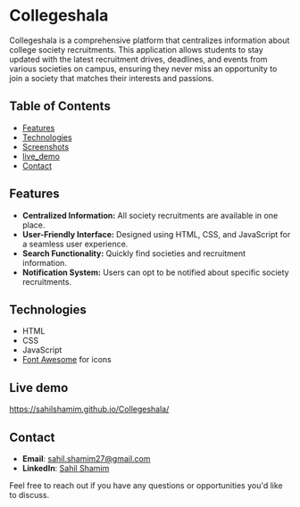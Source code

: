 # Collegeshala

Collegeshala is a comprehensive platform that centralizes information about college society recruitments. This application allows students to stay updated with the latest recruitment drives, deadlines, and events from various societies on campus, ensuring they never miss an opportunity to join a society that matches their interests and passions.

## Table of Contents
- [Features](#features)
- [Technologies](#technologies)
- [Screenshots](#screenshots)
- [live_demo](#live_demo)
- [Contact](#Contact)


## Features
- **Centralized Information:** All society recruitments are available in one place.
- **User-Friendly Interface:** Designed using HTML, CSS, and JavaScript for a seamless user experience.
- **Search Functionality:** Quickly find societies and recruitment information.
- **Notification System:** Users can opt to be notified about specific society recruitments.

## Technologies
- HTML
- CSS
- JavaScript
- [Font Awesome](https://fontawesome.com) for icons


## Live demo
https://sahilshamim.github.io/Collegeshala/

## Contact

- **Email**: [sahil.shamim27@gmail.com](mailto:sahil.shamim27@gmail.com)
- **LinkedIn**: [Sahil Shamim](https://www.linkedin.com/in/sahil-shamim/)

Feel free to reach out if you have any questions or opportunities you'd like to discuss.


